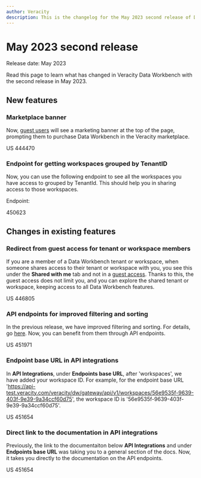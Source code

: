 ```yaml
---
author: Veracity
description: This is the changelog for the May 2023 second release of Data Workbench.
---
```


# May 2023 second release

Release date: May 2023

Read this page to learn what has changed in Veracity Data Workbench with the second release in May 2023.

## New features

### Marketplace banner
Now, [guest users](releasejan23.md) will see a marketing banner at the top of the page, prompting them to purchase Data Workbench in the Veracity marketplace.

US 444470

### Endpoint for getting workspaces grouped by TenantID
Now, you can use the following endpoint to see all the workspaces you have access to grouped by TenantId. This should help you in sharing access to those workspaces.

Endpoint:

450623

## Changes in existing features

### Redirect from guest access for tenant or workspace members
If you are a member of a Data Workbench tenant or workspace, when someone shares access to their tenant or workspace with you, you see this under the **Shared with me** tab and not in a [guest access](releasejan23.md). Thanks to this, the guest access does not limit you, and you can explore the shared tenant or workspace, keeping access to all Data Workbench features.

US 446805

### API endpoints for improved filtering and sorting
In the previous release, we have improved filtering and sorting. For details, go [here](releasemay23.md). Now, you can benefit from them through API endpoints.

US 451971

### Endpoint base URL in API integrations
In **API Integrations**, under **Endpoints base URL**, after 'workspaces', we have added your workspace ID. 
For example, for the endpoint base URL 'https://api-test.veracity.com/veracity/dw/gateway/api/v1/workspaces/56e9535f-9639-403f-9e39-9a34ccf60d75', the workspace ID is '56e9535f-9639-403f-9e39-9a34ccf60d75'.

US 451654

### Direct link to the documentation in API integrations
Previously, the link to the documentaiton below  **API Integrations** and under **Endpoints base URL** was taking you to a general section of the docs. Now, it takes you directly to the documentation on the API endpoints. 

US 451654